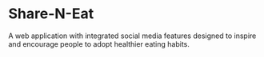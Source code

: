 # Share-N-Eat
A web application with integrated social media features designed to inspire and encourage people to adopt healthier eating habits.
